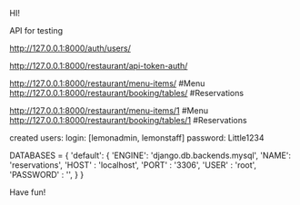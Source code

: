 HI!

API for testing
<!-- Create New User -->
http://127.0.0.1:8000/auth/users/

<!-- Get Token (POST only) -->
http://127.0.0.1:8000/restaurant/api-token-auth/

<!-- GET, POST -->
http://127.0.0.1:8000/restaurant/menu-items/        #Menu
http://127.0.0.1:8000/restaurant/booking/tables/    #Reservations

<!-- PUT, DELETE -->
http://127.0.0.1:8000/restaurant/menu-items/1       #Menu
http://127.0.0.1:8000/restaurant/booking/tables/1   #Reservations


created users:
login: [lemonadmin, lemonstaff]
password: Little1234

DATABASES = {
    'default': {
        'ENGINE': 'django.db.backends.mysql',
        'NAME': 'reservations',
        'HOST' : 'localhost',
        'PORT' : '3306',
        'USER' : 'root',
        'PASSWORD' : '',
    }
}

Have fun!
